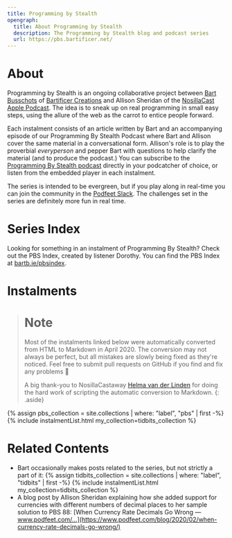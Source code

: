 ```yaml
---
title: Programming by Stealth
opengraph:
  title: About Programming by Stealth
  description: The Programming by Stealth blog and podcast series
  url: https://pbs.bartificer.net/
---
```

# About

Programming by Stealth is an ongoing collaborative project between [Bart Busschots](https://bartb.ie/) of [Bartificer Creations](https://bartificer.net/) and Allison Sheridan of the [NosillaCast Apple Podcast](https://podfeet.com). The idea is to sneak up on real programming in small easy steps, using the allure of the web as the carrot to entice people forward.

Each instalment consists of an article written by Bart and an accompanying episode of our Programming By Stealth Podcast where Bart and Allison cover the same material in a conversational form. Allison's role is to play the proverbial _everyperson_ and pepper Bart with questions to help clarify the material (and to produce the podcast.) You can subscribe to the [Programming By Stealth podcast](https://podfeet.com/ccatp/pbs-rss.xml) directly in your podcatcher of choice, or listen from the embedded player in each instalment.

The series is intended to be evergreen, but if you play along in real-time you can join the community in the [Podfeet Slack](https://podfeet.com/slack). The challenges set in the series are definitely more fun in real time.

# Series Index

Looking for something in an instalment of Programming By Stealth? Check out the PBS Index, created by listener Dorothy. You can find the PBS Index at [bartb.ie/pbsindex](https://bartb.ie/pbsindex).

# Instalments

> # Note
> Most of the instalments linked below were automatically converted from HTML to Markdown in April 2020. The conversion may not always be perfect, but all mistakes are slowly being fixed as they're noticed. Feel free to submit pull requests on GitHub if you find and fix any problems 🙂
>
> A big thank-you to NosillaCastaway [Helma van der Linden](https://github.com/hepabolu) for doing the hard work of scripting the automatic conversion to Markdown.
{: .aside}

{% assign pbs_collection = site.collections | where: "label", "pbs" | first -%}
{% include instalmentList.html my_collection=tidbits_collection %}

# <a name="tidbits"></a>Related Contents

* Bart occasionally makes posts related to the series, but not strictly a part of it:
  {% assign tidbits_collection = site.collections | where: "label", "tidbits" | first -%}
  {% include instalmentList.html my_collection=tidbits_collection %}
* A blog post by Allison Sheridan explaining how she added support for currencies with different numbers of decimal places to her sample solution to PBS 88: [When Currency Rate Decimals Go Wrong — www.podfeet.com/…](https://www.podfeet.com/blog/2020/02/when-currency-rate-decimals-go-wrong/)